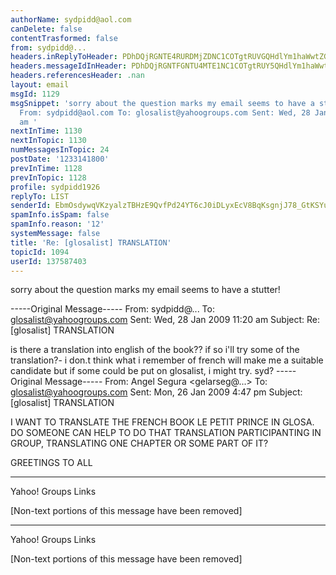 ```yaml
---
authorName: sydpidd@aol.com
canDelete: false
contentTrasformed: false
from: sydpidd@...
headers.inReplyToHeader: PDhDQjRGNTE4RURDMjZDNC1COTgtRUVGQHdlYm1haWwtZGUwOC5zeXNvcHMuYW9sLmNvbT4=
headers.messageIdInHeader: PDhDQjRGNTFGNTU4MTE1NC1COTgtRUY5QHdlYm1haWwtZGUwOC5zeXNvcHMuYW9sLmNvbT4=
headers.referencesHeader: .nan
layout: email
msgId: 1129
msgSnippet: 'sorry about the question marks my email seems to have a stutter! ...
  From: sydpidd@aol.com To: glosalist@yahoogroups.com Sent: Wed, 28 Jan 2009 11:20
  am '
nextInTime: 1130
nextInTopic: 1130
numMessagesInTopic: 24
postDate: '1233141800'
prevInTime: 1128
prevInTopic: 1128
profile: sydpidd1926
replyTo: LIST
senderId: EbmOsdywqVKzyalzTBHzE9QvfPd24YT6cJ0iDLyxEcV8BqKsgnjJ78_GtKSYuBgojhCpmzLf
spamInfo.isSpam: false
spamInfo.reason: '12'
systemMessage: false
title: 'Re: [glosalist] TRANSLATION'
topicId: 1094
userId: 137587403
---
```


sorry about the question marks my email seems to have a stutter!


-----Original Message-----
From: sydpidd@...
To: glosalist@yahoogroups.com
Sent: Wed, 28 Jan 2009 11:20 am
Subject: Re: [glosalist] TRANSLATION



is there a translation into english of the book?? if so i'll try some of the 
translation?- i don.t think what i remember of french will make me a suitable 
candidate but if some could be put on glosalist, i might try.
syd?
-----Original Message-----
From: Angel Segura <gelarseg@...>
To: glosalist@yahoogroups.com
Sent: Mon, 26 Jan 2009 4:47 pm
Subject: [glosalist] TRANSLATION



I WANT TO TRANSLATE THE FRENCH BOOK LE PETIT PRINCE IN GLOSA. DO 
SOMEONE CAN HELP TO DO THAT TRANSLATION PARTICIPANTING IN GROUP, 
TRANSLATING ONE CHAPTER OR SOME PART OF IT?

GREETINGS TO ALL


------------------------------------

Yahoo! Groups Links






[Non-text portions of this message have been removed]


------------------------------------

Yahoo! Groups Links






[Non-text portions of this message have been removed]


